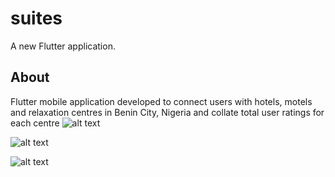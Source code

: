 # suites

A new Flutter application.

## About

Flutter mobile application developed to connect users with hotels, motels and relaxation centres in Benin City, Nigeria and collate total user ratings for each centre
![alt text](https://firebasestorage.googleapis.com/v0/b/suites-63800.appspot.com/o/suite1.png?alt=media&token=de58b0b3-a074-41c4-b474-500a417b5dae)

![alt text](https://firebasestorage.googleapis.com/v0/b/suites-63800.appspot.com/o/Suite2.png?alt=media&token=aed8f4e5-7b38-42b9-9b26-088f0236591b)

![alt text](https://firebasestorage.googleapis.com/v0/b/suites-63800.appspot.com/o/suite3.png?alt=media&token=8980d07a-a22c-4f48-8969-07c944b2da89)




